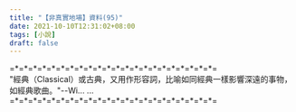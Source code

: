 ```yaml
---
title: "【非真實地場】資料(95)"
date: 2021-10-10T12:31:02+08:00
tags: [小說]
draft: false
---
```


=\*=\*=\*=\*=\*=\*=\*=\*=\*=\*=\*=\*=\*=\*=\*=\*=\*=\*=\*=\*=\*=\*=  
"經典（Classical）或古典，又用作形容詞，比喻如同經典一樣影響深遠的事物，如經典歌曲。"--Wi... ...  
=\*=\*=\*=\*=\*=\*=\*=\*=\*=\*=\*=\*=\*=\*=\*=\*=\*=\*=\*=\*=\*=\*=  
